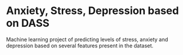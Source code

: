 # Anxiety, Stress, Depression based on DASS

Machine learning project of predicting levels of stress, anxiety and depression based on several features present in the dataset.
